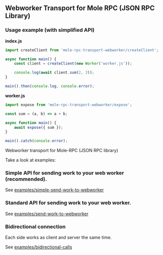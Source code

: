 ## Webworker Transport for Mole RPC (JSON RPC Library)

### Usage example (with simplified API)

**index.js**

```javascript
import createClient from 'mole-rpc-transport-webworker/createClient';

async function main() {
    const client = createClient(new Worker('worker.js'));

    console.log(await client.sum(2, 3));
}

main().then(console.log, console.error);
```

**worker.js**

```javascript
import expose from 'mole-rpc-transport-webworker/expose';

const sum = (a, b) => a + b;

async function main() {
    await expose({ sum });
}

main().catch(console.error);
```

Webworker transport for Mole-RPC (JSON RPC library)

Take a look at examples:

### Simple API for sending work to your web worker (recommended).

See [examples/simple-send-work-to-webworker](./examples/simple-send-work-to-webworker/)

### Standard API for sending work to your web worker.

See [examples/send-work-to-webworker](./examples/send-work-to-webworker/)

### Bidirectional connection

Each side works as client and server the same time.

See [examples/bidirectional-calls](./examples/bidirectional-calls/)
